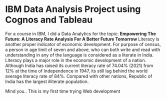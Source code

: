 # IBM Data Analysis Project using Cognos and Tableau
For a course in IBM, I did a Data Analytics for the topic:
**Empowering The Future: A Literacy Rate Analysis For A Better Future Tomorrow**
Literacy is another proper indicator of economic development. For purpose of census, a person in age limit of seven and above, who can both write and read with understanding in any of the language is considered as a literate in India. Literacy plays a major role in the economic development of a nation. Although India has raised its current literacy rate of 74.04% (2021) from 12% at the time of Independence in 1947, its still lag behind the world average literacy rate of 84%. Compared with other nations, Republic of India has the largest illiterate population.

Mind you.. This is my first time trying Web development

